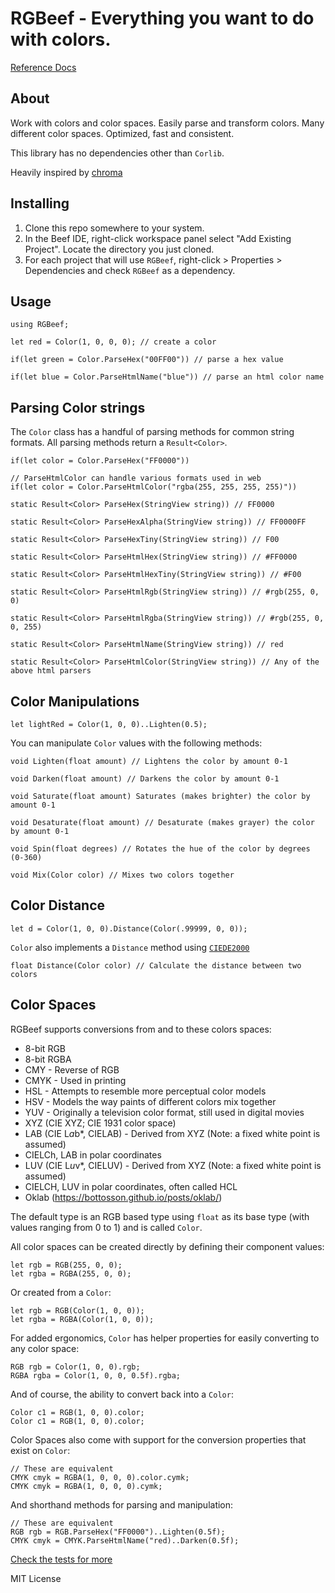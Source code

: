 # RGBeef - Everything you want to do with colors.

[Reference Docs](https://farism.github.io/RGBeef/html/)

## About

Work with colors and color spaces. Easily parse and transform colors. Many different color spaces. Optimized, fast and consistent.

This library has no dependencies other than `Corlib`.

Heavily inspired by [chroma](https://github.com/treeform/chroma)

## Installing

1. Clone this repo somewhere to your system.
2. In the Beef IDE, right-click workspace panel select "Add Existing Project". Locate the directory you just cloned.
3. For each project that will use `RGBeef`, right-click > Properties > Dependencies and check `RGBeef` as a dependency.

## Usage

```bf
using RGBeef;

let red = Color(1, 0, 0, 0); // create a color

if(let green = Color.ParseHex("00FF00")) // parse a hex value

if(let blue = Color.ParseHtmlName("blue")) // parse an html color name
```

## Parsing Color strings

The `Color` class has a handful of parsing methods for common string formats. All parsing methods return a `Result<Color>`.

```bf
if(let color = Color.ParseHex("FF0000"))

// ParseHtmlColor can handle various formats used in web
if(let color = Color.ParseHtmlColor("rgba(255, 255, 255, 255)"))
```

`static Result<Color> ParseHex(StringView string)) // FF0000` 

`static Result<Color> ParseHexAlpha(StringView string)) // FF0000FF` 

`static Result<Color> ParseHexTiny(StringView string)) // F00` 

`static Result<Color> ParseHtmlHex(StringView string)) // #FF0000` 

`static Result<Color> ParseHtmlHexTiny(StringView string)) // #F00` 

`static Result<Color> ParseHtmlRgb(StringView string)) // #rgb(255, 0, 0)` 

`static Result<Color> ParseHtmlRgba(StringView string)) // #rgb(255, 0, 0, 255)` 

`static Result<Color> ParseHtmlName(StringView string)) // red` 

`static Result<Color> ParseHtmlColor(StringView string)) // Any of the above html parsers` 

## Color Manipulations

```bf
let lightRed = Color(1, 0, 0)..Lighten(0.5);
```

You can manipulate `Color` values with the following methods:

`void Lighten(float amount) // Lightens the color by amount 0-1`

`void Darken(float amount) // Darkens the color by amount 0-1`

`void Saturate(float amount) Saturates (makes brighter) the color by amount 0-1`

`void Desaturate(float amount) // Desaturate (makes grayer) the color by amount 0-1`

`void Spin(float degrees) // Rotates the hue of the color by degrees (0-360)`

`void Mix(Color color) // Mixes two colors together`


## Color Distance

```bf
let d = Color(1, 0, 0).Distance(Color(.99999, 0, 0));
```

`Color` also implements a `Distance` method using [`CIEDE2000`](https://en.wikipedia.org/wiki/Color_difference#CIEDE2000)

`float Distance(Color color) // Calculate the distance between two colors`

## Color Spaces

RGBeef supports conversions from and to these colors spaces:

- 8-bit RGB
- 8-bit RGBA
- CMY - Reverse of RGB
- CMYK - Used in printing
- HSL - Attempts to resemble more perceptual color models
- HSV - Models the way paints of different colors mix together
- YUV - Originally a television color format, still used in digital movies
- XYZ (CIE XYZ; CIE 1931 color space)
- LAB (CIE L*a*b*, CIELAB) - Derived from XYZ (Note: a fixed white point is assumed)
- CIELCh, LAB in polar coordinates
- LUV (CIE L*u*v*, CIELUV) - Derived from XYZ (Note: a fixed white point is assumed)
- CIELCH, LUV in polar coordinates, often called HCL
- Oklab (https://bottosson.github.io/posts/oklab/)

The default type is an RGB based type using `float` as its base type (with values ranging from 0 to 1) and is called `Color`.

All color spaces can be created directly by defining their component values:

```bf
let rgb = RGB(255, 0, 0);
let rgba = RGBA(255, 0, 0);
```

Or created from a `Color`:

```bf
let rgb = RGB(Color(1, 0, 0));
let rgba = RGBA(Color(1, 0, 0));
```

For added ergonomics, `Color` has helper properties for easily converting to any color space:

```bf
RGB rgb = Color(1, 0, 0).rgb;
RGBA rgba = Color(1, 0, 0, 0.5f).rgba;
```

And of course, the ability to convert back into a `Color`:

```bf
Color c1 = RGB(1, 0, 0).color;
Color c1 = RGB(1, 0, 0).color;
```

Color Spaces also come with support for the conversion properties that exist on `Color`:

```bf
// These are equivalent
CMYK cmyk = RGBA(1, 0, 0, 0).color.cymk; 
CMYK cmyk = RGBA(1, 0, 0, 0).cymk; 
```

And shorthand methods for parsing and manipulation:

```bf
// These are equivalent
RGB rgb = RGB.ParseHex("FF0000")..Lighten(0.5f); 
CMYK cmyk = CMYK.ParseHtmlName("red)..Darken(0.5f); 
```

[Check the tests for more](https://github.com/farism/RGBeef/src/Tests.bf)

MIT License